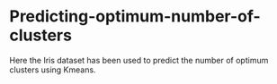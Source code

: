 # Predicting-optimum-number-of-clusters
Here the Iris dataset has been used to predict the number of optimum clusters using Kmeans.

